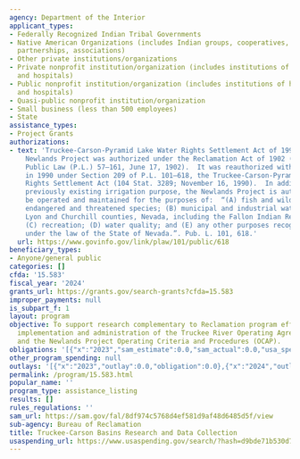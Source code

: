 ```yaml
---
agency: Department of the Interior
applicant_types:
- Federally Recognized Indian Tribal Governments
- Native American Organizations (includes Indian groups, cooperatives, corporations,
  partnerships, associations)
- Other private institutions/organizations
- Private nonprofit institution/organization (includes institutions of higher education
  and hospitals)
- Public nonprofit institution/organization (includes institutions of higher education
  and hospitals)
- Quasi-public nonprofit institution/organization
- Small business (less than 500 employees)
- State
assistance_types:
- Project Grants
authorizations:
- text: 'Truckee-Carson-Pyramid Lake Water Rights Settlement Act of 1990, 209, The
    Newlands Project was authorized under the Reclamation Act of 1902 (32 Stat. 388;
    Public Law (P.L.) 57–161, June 17, 1902).  It was reauthorized with expanded purpose
    in 1990 under Section 209 of P.L. 101–618, the Truckee-Carson-Pyramid Lake Water
    Rights Settlement Act (104 Stat. 3289; November 16, 1990).  In addition to the
    previously existing irrigation purpose, the Newlands Project is authorized to
    be operated and maintained for the purposes of:  “(A) fish and wildlife, including
    endangered and threatened species; (B) municipal and industrial water supply in
    Lyon and Churchill counties, Nevada, including the Fallon Indian Reservation;
    (C) recreation; (D) water quality; and (E) any other purposes recognized as beneficial
    under the law of the State of Nevada.”. Pub. L. 101, 618.'
  url: https://www.govinfo.gov/link/plaw/101/public/618
beneficiary_types:
- Anyone/general public
categories: []
cfda: '15.583'
fiscal_year: '2024'
grants_url: https://grants.gov/search-grants?cfda=15.583
improper_payments: null
is_subpart_f: 1
layout: program
objective: To support research complementary to Reclamation program efforts for the
  implementation and administration of the Truckee River Operating Agreement (TROA)
  and the Newlands Project Operating Criteria and Procedures (OCAP).
obligations: '[{"x":"2023","sam_estimate":0.0,"sam_actual":0.0,"usa_spending_actual":0.0},{"x":"2024","sam_estimate":0.0,"sam_actual":0.0,"usa_spending_actual":0.0},{"x":"2025","sam_estimate":0.0,"sam_actual":42000.0,"usa_spending_actual":0.0}]'
other_program_spending: null
outlays: '[{"x":"2023","outlay":0.0,"obligation":0.0},{"x":"2024","outlay":0.0,"obligation":0.0},{"x":"2025","outlay":0.0,"obligation":0.0}]'
permalink: /program/15.583.html
popular_name: ''
program_type: assistance_listing
results: []
rules_regulations: ''
sam_url: https://sam.gov/fal/8df974c5768d4ef581d9af48d6485d5f/view
sub-agency: Bureau of Reclamation
title: Truckee-Carson Basins Research and Data Collection
usaspending_url: https://www.usaspending.gov/search/?hash=d9bde71b530d7044b10d201fb88074a9
---
```

